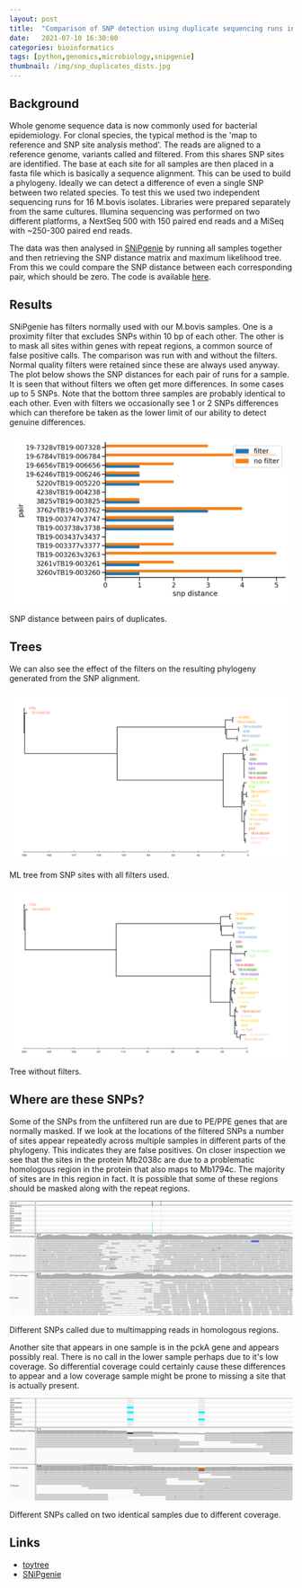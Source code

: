 ```yaml
---
layout: post
title:  "Comparison of SNP detection using duplicate sequencing runs in SNiPgenie"
date:   2021-07-10 16:30:00
categories: bioinformatics
tags: [python,genomics,microbiology,snipgenie]
thumbnail: /img/snp_duplicates_dists.jpg
---
```


## Background

Whole genome sequence data is now commonly used for bacterial epidemiology. For clonal species, the typical method is the 'map to reference and SNP site analysis method'. The reads are aligned to a reference genome, variants called and filtered. From this shares SNP sites are identified. The base at each site for all samples are then placed in a fasta file which is basically a sequence alignment. This can be used to build a phylogeny.
Ideally we can detect a difference of even a single SNP between two related species. To test this we used two independent sequencing runs for 16 M.bovis isolates. Libraries were prepared separately from the same cultures. Illumina sequencing was performed on two different platforms, a NextSeq 500 with 150 paired end reads and a MiSeq with ~250-300 paired end reads.

The data was then analysed in [SNiPgenie](https://github.com/dmnfarrell/snipgenie) by running all samples together and then retrieving the SNP distance matrix and maximum likelihood tree. From this we could compare the SNP distance between each corresponding pair, which should be zero.
The code is available [here](https://github.com/dmnfarrell/snipgenie/blob/master/notebooks/duplicates.ipynb).

## Results

SNiPgenie has filters normally used with our M.bovis samples. One is a proximity filter that excludes SNPs within 10 bp of each other. The other is to mask all sites within genes with repeat regions, a common source of false positive calls. The comparison was run with and without the filters. Normal quality filters were retained since these are always used anyway. The plot below shows the SNP distances for each pair of runs for a sample. It is seen that without filters we often get more differences. In some cases up to 5 SNPs. Note that the bottom three samples are probably identical to each other. Even with filters we occasionally see 1 or 2 SNPs differences which can therefore be taken as the lower limit of our ability to detect genuine differences.

<div style="width: auto;">
 <a href="/img/snp_duplicates_dists.jpg"> <img class="small-scaled" src="/img/snp_duplicates_dists.jpg"></a>
   <p class="caption">SNP distance between pairs of duplicates.</p>
</div>

## Trees

We can also see the effect of the filters on the resulting phylogeny generated from the SNP alignment.

<div class ="image-gallery">
<div class="box">
 <a href="/img/snp_duplicates_allfilters.png"> <img class="scaled" src="/img/snp_duplicates_allfilters.png"></a>
  <p class="caption">ML tree from SNP sites with all filters used.</p>
 </div>
 <div class="box">
  <a href="/img/snp_duplicates_nofilters.png"> <img class="scaled" src="/img/snp_duplicates_nofilters.png"></a>
   <p class="caption">Tree without filters.</p>
  </div>
</div>

## Where are these SNPs?

Some of the SNPs from the unfiltered run are due to PE/PPE genes that are normally masked. If we look at the locations of the filtered SNPs a number of sites appear repeatedly across multiple samples in different parts of the phylogeny. This indicates they are false positives. On closer inspection we see that the sites in the protein Mb2038c are due to a problematic homologous region in the protein that also maps to Mb1794c. The majority of sites are in this region in fact. It is possible that some of these regions should be masked along with the repeat regions.

<div style="width: auto;">
 <a href="/img/snps_mb2038c_igv.png"> <img class="small-scaled" src="/img//snps_mb2038c_igv.png"></a>
   <p class="caption">Different SNPs called due to multimapping reads in homologous regions.</p>
</div>

Another site that appears in one sample is in the pckA gene and appears possibly real. There is no call in the lower sample perhaps due to it's low coverage. So differential coverage could certainly cause these differences to appear and a low coverage sample might be prone to missing a site that is actually present.

<div style="width: auto;">
 <a href="/img/snps_pckA_igv.png"> <img class="small-scaled" src="/img//snps_pckA_igv.png"></a>
   <p class="caption">Different SNPs called on two identical samples due to different coverage.</p>
</div>

## Links

* [toytree](https://toytree.readthedocs.io/en/latest/)
* [SNiPgenie](https://github.com/dmnfarrell/snipgenie)
